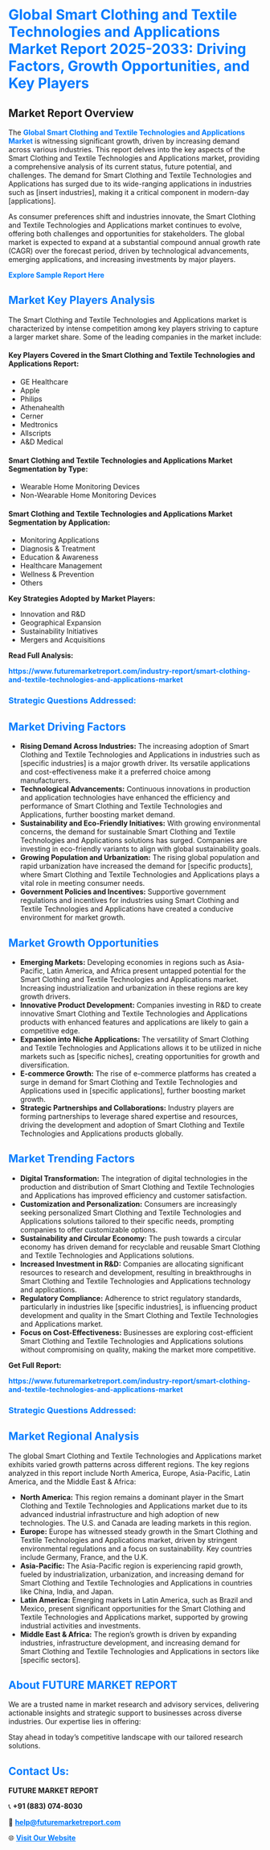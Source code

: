 <h1 style="color: #007BFF;">Global Smart Clothing and Textile Technologies and Applications Market Report 2025-2033: Driving Factors, Growth Opportunities, and Key Players</h1>

<section id="overview">
<h2>Market Report Overview</h2>
<p>The <a href="https://www.futuremarketreport.com/industry-report/smart-clothing-and-textile-technologies-and-applications-market" style="color: #007BFF; text-decoration: none;"><strong>Global Smart Clothing and Textile Technologies and Applications Market</strong></a> is witnessing significant growth, driven by increasing demand across various industries. This report delves into the key aspects of the Smart Clothing and Textile Technologies and Applications market, providing a comprehensive analysis of its current status, future potential, and challenges. The demand for Smart Clothing and Textile Technologies and Applications has surged due to its wide-ranging applications in industries such as [insert industries], making it a critical component in modern-day [applications].</p>
<p>As consumer preferences shift and industries innovate, the Smart Clothing and Textile Technologies and Applications market continues to evolve, offering both challenges and opportunities for stakeholders. The global market is expected to expand at a substantial compound annual growth rate (CAGR) over the forecast period, driven by technological advancements, emerging applications, and increasing investments by major players.</p>
</section>

<section id="overview">
<p><a href="https://www.futuremarketreport.com/request-sample/reportId=34670" style="color: #007BFF; text-decoration: none;"><strong>Explore Sample Report Here</strong></a></p>
</section>

<section id="key-players">
<h2 style="color: #007BFF;">Market Key Players Analysis</h2>
<p>The Smart Clothing and Textile Technologies and Applications market is characterized by intense competition among key players striving to capture a larger market share. Some of the leading companies in the market include:</p>
<h4>Key Players Covered in the Smart Clothing and Textile Technologies and Applications Report:</h4>
<ul><li>GE Healthcare</li><li>Apple</li><li>Philips</li><li>Athenahealth</li><li>Cerner</li><li>Medtronics</li><li>Allscripts</li><li>A&amp;D Medical</li></ul>
<h4>Smart Clothing and Textile Technologies and Applications Market Segmentation by Type:</h4>
<ul><li>Wearable Home Monitoring Devices</li><li>Non-Wearable Home Monitoring Devices</li></ul>

<h4>Smart Clothing and Textile Technologies and Applications Market Segmentation by Application:</h4>
<ul><li>Monitoring Applications</li><li>Diagnosis &amp; Treatment</li><li>Education &amp; Awareness</li><li>Healthcare Management</li><li>Wellness &amp; Prevention</li><li>Others</li></ul>
<p><strong>Key Strategies Adopted by Market Players:</strong></p>
<ul>
<li>Innovation and R&D</li>
<li>Geographical Expansion</li>
<li>Sustainability Initiatives</li>
<li>Mergers and Acquisitions</li>
</ul>
</section>

<section>
<p><strong>Read Full Analysis: </strong></p><a href="https://www.futuremarketreport.com/industry-report/smart-clothing-and-textile-technologies-and-applications-market" style="color: #007BFF; text-decoration: none;"><strong>https://www.futuremarketreport.com/industry-report/smart-clothing-and-textile-technologies-and-applications-market</strong></a>
<h3 style="color: #007BFF;">Strategic Questions Addressed:</h3>
</section>

<section id="driving-factors">
<h2 style="color: #007BFF;">Market Driving Factors</h2>
<ul>
<li><strong>Rising Demand Across Industries:</strong> The increasing adoption of Smart Clothing and Textile Technologies and Applications in industries such as [specific industries] is a major growth driver. Its versatile applications and cost-effectiveness make it a preferred choice among manufacturers.</li>
<li><strong>Technological Advancements:</strong> Continuous innovations in production and application technologies have enhanced the efficiency and performance of Smart Clothing and Textile Technologies and Applications, further boosting market demand.</li>
<li><strong>Sustainability and Eco-Friendly Initiatives:</strong> With growing environmental concerns, the demand for sustainable Smart Clothing and Textile Technologies and Applications solutions has surged. Companies are investing in eco-friendly variants to align with global sustainability goals.</li>
<li><strong>Growing Population and Urbanization:</strong> The rising global population and rapid urbanization have increased the demand for [specific products], where Smart Clothing and Textile Technologies and Applications plays a vital role in meeting consumer needs.</li>
<li><strong>Government Policies and Incentives:</strong> Supportive government regulations and incentives for industries using Smart Clothing and Textile Technologies and Applications have created a conducive environment for market growth.</li>
</ul>
</section>

<section id="growth-opportunities">
<h2 style="color: #007BFF;">Market Growth Opportunities</h2>
<ul>
<li><strong>Emerging Markets:</strong> Developing economies in regions such as Asia-Pacific, Latin America, and Africa present untapped potential for the Smart Clothing and Textile Technologies and Applications market. Increasing industrialization and urbanization in these regions are key growth drivers.</li>
<li><strong>Innovative Product Development:</strong> Companies investing in R&D to create innovative Smart Clothing and Textile Technologies and Applications products with enhanced features and applications are likely to gain a competitive edge.</li>
<li><strong>Expansion into Niche Applications:</strong> The versatility of Smart Clothing and Textile Technologies and Applications allows it to be utilized in niche markets such as [specific niches], creating opportunities for growth and diversification.</li>
<li><strong>E-commerce Growth:</strong> The rise of e-commerce platforms has created a surge in demand for Smart Clothing and Textile Technologies and Applications used in [specific applications], further boosting market growth.</li>
<li><strong>Strategic Partnerships and Collaborations:</strong> Industry players are forming partnerships to leverage shared expertise and resources, driving the development and adoption of Smart Clothing and Textile Technologies and Applications products globally.</li>
</ul>
</section>

<section id="trending-factors">
<h2 style="color: #007BFF;">Market Trending Factors</h2>
<ul>
<li><strong>Digital Transformation:</strong> The integration of digital technologies in the production and distribution of Smart Clothing and Textile Technologies and Applications has improved efficiency and customer satisfaction.</li>
<li><strong>Customization and Personalization:</strong> Consumers are increasingly seeking personalized Smart Clothing and Textile Technologies and Applications solutions tailored to their specific needs, prompting companies to offer customizable options.</li>
<li><strong>Sustainability and Circular Economy:</strong> The push towards a circular economy has driven demand for recyclable and reusable Smart Clothing and Textile Technologies and Applications solutions.</li>
<li><strong>Increased Investment in R&D:</strong> Companies are allocating significant resources to research and development, resulting in breakthroughs in Smart Clothing and Textile Technologies and Applications technology and applications.</li>
<li><strong>Regulatory Compliance:</strong> Adherence to strict regulatory standards, particularly in industries like [specific industries], is influencing product development and quality in the Smart Clothing and Textile Technologies and Applications market.</li>
<li><strong>Focus on Cost-Effectiveness:</strong> Businesses are exploring cost-efficient Smart Clothing and Textile Technologies and Applications solutions without compromising on quality, making the market more competitive.</li>
</ul>
</section>

<section>
<p><strong>Get Full Report: </strong></p><a href="https://www.futuremarketreport.com/industry-report/smart-clothing-and-textile-technologies-and-applications-market" style="color: #007BFF; text-decoration: none;"><strong>https://www.futuremarketreport.com/industry-report/smart-clothing-and-textile-technologies-and-applications-market</strong></a>
<h3 style="color: #007BFF;">Strategic Questions Addressed:</h3>
</section>


<section id="regional-analysis">
<h2 style="color: #007BFF;">Market Regional Analysis</h2>
<p>The global Smart Clothing and Textile Technologies and Applications market exhibits varied growth patterns across different regions. The key regions analyzed in this report include North America, Europe, Asia-Pacific, Latin America, and the Middle East & Africa:</p>
<ul>
<li><strong>North America:</strong> This region remains a dominant player in the Smart Clothing and Textile Technologies and Applications market due to its advanced industrial infrastructure and high adoption of new technologies. The U.S. and Canada are leading markets in this region.</li>
<li><strong>Europe:</strong> Europe has witnessed steady growth in the Smart Clothing and Textile Technologies and Applications market, driven by stringent environmental regulations and a focus on sustainability. Key countries include Germany, France, and the U.K.</li>
<li><strong>Asia-Pacific:</strong> The Asia-Pacific region is experiencing rapid growth, fueled by industrialization, urbanization, and increasing demand for Smart Clothing and Textile Technologies and Applications in countries like China, India, and Japan.</li>
<li><strong>Latin America:</strong> Emerging markets in Latin America, such as Brazil and Mexico, present significant opportunities for the Smart Clothing and Textile Technologies and Applications market, supported by growing industrial activities and investments.</li>
<li><strong>Middle East & Africa:</strong> The region’s growth is driven by expanding industries, infrastructure development, and increasing demand for Smart Clothing and Textile Technologies and Applications in sectors like [specific sectors].</li>
</ul>
</section>

<footer>
<h2 style="color: #007BFF;">About FUTURE MARKET REPORT</h2>
<p>We are a trusted name in market research and advisory services, delivering actionable insights and strategic support to businesses across diverse industries. Our expertise lies in offering:</p>

<p>Stay ahead in today’s competitive landscape with our tailored research solutions.</p>

<h2 style="color: #007BFF;">Contact Us:</h2>
<p><strong>FUTURE MARKET REPORT</strong></p>
<p>📞 <strong>+91 (883) 074-8030</strong></p>
<p>📧 <strong><a href="mailto:help@futuremarketreport.com" style="color: #007BFF;">help@futuremarketreport.com</a></strong></p>
<p>🌐 <strong><a href="https://www.futuremarketreport.com/" style="color: #007BFF;">Visit Our Website</a></strong></p>
</footer>